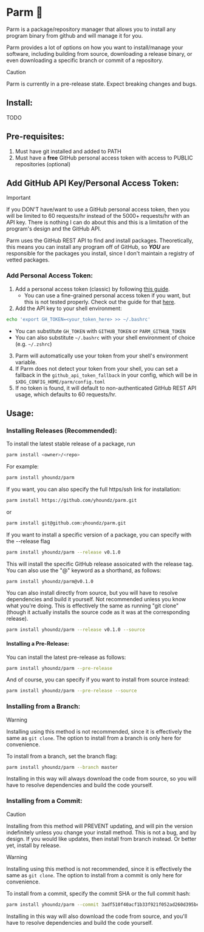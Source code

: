 # Parm 🧀

Parm is a package/repository manager that allows you to install any program binary from github and will manage it for you.

Parm provides a lot of options on how you want to install/manage your software, including building from source, downloading a release binary, or even downloading a specific branch or commit of a repository.

> [!CAUTION]
> Parm is currently in a pre-release state. Expect breaking changes and bugs.

## Install:
TODO

## Pre-requisites:
1. Must have git installed and added to PATH
2. Must have a **free** GitHub personal access token with access to PUBLIC repositories (optional)

## Add GitHub API Key/Personal Access Token:
> [!IMPORTANT]
> If you DON'T have/want to use a GitHub personal access token, then you will be limited to 60 requests/hr instead of the 5000+ requests/hr with an API key. 
> There is nothing I can do about this and this is a limitation of the program's design and the GitHub API.

Parm uses the GitHub REST API to find and install packages. Theoretically, this means you can install any program off of GitHub, so ***YOU*** are responsible for the packages you install, since I don't maintain a registry of vetted packages.

### Add Personal Access Token:
1. Add a personal access token (classic) by following [this guide](https://docs.github.com/en/authentication/keeping-your-account-and-data-secure/managing-your-personal-access-tokens#creating-a-personal-access-token-classic).
    - You can use a fine-grained personal access token if you want, but this is not tested properly. Check out the guide for that [here](https://docs.github.com/en/authentication/keeping-your-account-and-data-secure/managing-your-personal-access-tokens#creating-a-fine-grained-personal-access-token).
2. Add the API key to your shell environment:

```bash
echo 'export GH_TOKEN=<your_token_here> >> ~/.bashrc'
```

- You can substitute `GH_TOKEN` with `GITHUB_TOKEN` or `PARM_GITHUB_TOKEN`
- You can also substitute `~/.bashrc` with your shell environment of choice (e.g. `~/.zshrc`)

3. Parm will automatically use your token from your shell's environment variable.
4. If Parm does not detect your token from your shell, you can set a fallback in the `github_api_token_fallback` in your config, which will be in `$XDG_CONFIG_HOME/parm/config.toml` 
5. If no token is found, it will default to non-authenticated GitHub REST API usage, which defaults to 60 requests/hr.

## Usage:

### Installing Releases (Recommended):
To install the latest stable release of a package, run
```bash
parm install <owner>/<repo>
```

For example:
```bash
parm install yhoundz/parm
```

If you want, you can also specify the full https/ssh link for installation:
```bash
parm install https://github.com/yhoundz/parm.git
```
or
```bash
parm install git@github.com:yhoundz/parm.git
```


If you want to install a specific version of a package, you can specify with the --release flag
```bash
parm install yhoundz/parm --release v0.1.0
```

This will install the specific GitHub release assoicated with the release tag.
You can also use the "@" keyword as a shorthand, as follows:
```bash
parm install yhoundz/parm@v0.1.0
```

You can also install directly from source, but you will have to resolve dependencies and build it yourself. Not recommended unless you know what you're doing.
This is effectively the same as running "git clone" (though it actually installs the source code as it was at the corresponding release).
```bash
parm install yhoundz/parm --release v0.1.0 --source
```

#### Installing a Pre-Release:

You can install the latest pre-release as follows:
```bash
parm install yhoundz/parm --pre-release
```

And of course, you can specify if you want to install from source instead:
```bash
parm install yhoundz/parm --pre-release --source
```

### Installing from a Branch:

> [!WARNING]
> Installing using this method is not recommended, since it is effectively the same as `git clone`.
> The option to install from a branch is only here for convenience.

To install from a branch, set the branch flag:
```bash
parm install yhoundz/parm --branch master
```

Installing in this way will always download the code from source, so you will have to resolve dependencies and build the code yourself.

### Installing from a Commit:

> [!CAUTION]
> Installing from this method will PREVENT updating, and will pin the version indefinitely unless you change your install method. This is not a bug, and by design. 
> If you would like updates, then install from branch instead. Or better yet, install by release.

> [!WARNING]
> Installing using this method is not recommended, since it is effectively the same as `git clone`.
> The option to install from a commit is only here for convenience.

To install from a commit, specify the commit SHA or the full commit hash:
```bash
parm install yhoundz/parm --commit 3adf510f40acf1b33f921f052ad260d395bea3cb
```

Installing in this way will also download the code from source, and you'll have to resolve dependencies and build the code yourself.

